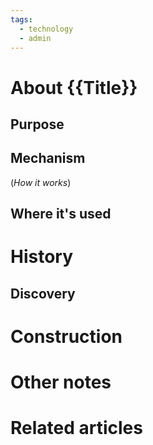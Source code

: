 ```yaml
---
tags:
  - technology
  - admin
---
```

# About {{Title}}



## Purpose



## Mechanism
(*How it works*)


## Where it's used



# History



## Discovery



# Construction



# Other notes



# Related articles
